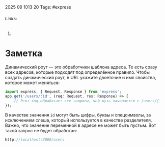 2025 09 1013 20
Tags: #express 
###### Links: 
1) 
# Заметка
Динамический роут — это обработчики шаблона адреса. То есть сразу всех адресов, которые подходят под определённое правило. Чтобы создать динамический роут, в URL укажите двоеточие и имя свойства, которое может меняться:
```ts
import express, { Request, Response } from 'express';
app.get('/users/:id', (req: Request, res: Response) => { 
    // Этот код обработает все запросы, чей путь начинается с /users/{id}
});
```
В качестве значения `id` могут быть цифры, буквы и спецсимволы, за исключением слеша, который используется в качестве разделителя. Важно, что значение переменной в адресе не может быть пустым. Вот такой запрос не будет обработан:
```ts
http://localhost:3000/users
```